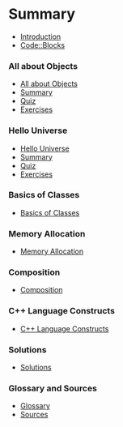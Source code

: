 # Summary

* [Introduction](README.md)
* [Code::Blocks](codeblocks.md)

### All about Objects

* [All about Objects](all_about_objects/its_all_about_objects.md)
* [Summary](all_about_objects/summary.md)
* [Quiz](all_about_objects/quiz.md)
* [Exercises](all_about_objects/exercises.md)

### Hello Universe

* [Hello Universe](hello_universe/hello_universe.md)
* [Summary](hello_universe/summary.md)
* [Quiz](hello_universe/quiz.md)
* [Exercises](hello_universe/exercises.md)

### Basics of Classes

* [Basics of Classes](basics_of_classes/basics_of_classes.md)
<!-- * [Summary](basics_of_classes/summary.md) -->
<!-- * [Quiz](basics_of_classes/quiz.md) -->
<!-- * [Exercises](basics_of_classes/exercises.md) -->

### Memory Allocation

* [Memory Allocation](memory_allocation/memory_allocation.md)
<!-- * [Summary](memory_allocation/summary.md) -->
<!-- * [Quiz](memory_allocation/quiz.md) -->
<!-- * [Exercises](memory_allocation/exercises.md) -->

### Composition

* [Composition](composition/composition.md)
<!-- * [Summary](composition/summary.md) -->
<!-- * [Quiz](composition/quiz.md) -->
<!-- * [Exercises](composition/exercises.md) -->

<!-- ### Inheritance -->

<!-- * [Inheritance](inheritance/inheritance.md) -->
<!-- * [Summary](inheritance/summary.md) -->
<!-- * [Quiz](inheritance/quiz.md) -->
<!-- * [Exercises](inheritance/exercises.md) -->

### C++ Language Constructs

* [C++ Language Constructs](cpp_language_constructs/cpp_language_constructs.md)
<!-- * [Summary](cpp_language_constructs/summary.md) -->
<!-- * [Quiz](cpp_language_constructs/quiz.md) -->
<!-- * [Exercises](cpp_language_constructs/exercises.md) -->

### Solutions

* [Solutions](solutions/solutions.md)

### Glossary and Sources

* [Glossary](glossary.md)
* [Sources](sources.md)
